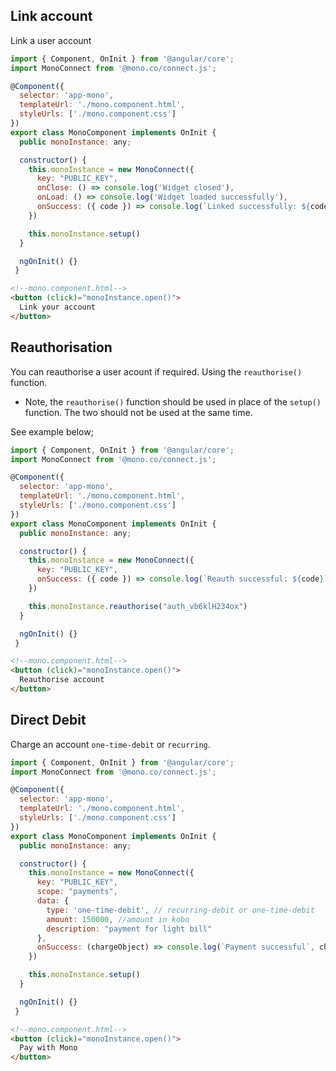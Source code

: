 ## Link account
Link a user account
```js
import { Component, OnInit } from '@angular/core';
import MonoConnect from '@mono.co/connect.js';

@Component({
  selector: 'app-mono',
  templateUrl: './mono.component.html',
  styleUrls: ['./mono.component.css']
})
export class MonoComponent implements OnInit {
  public monoInstance: any;

  constructor() {
    this.monoInstance = new MonoConnect({
      key: "PUBLIC_KEY", 
      onClose: () => console.log('Widget closed'),
      onLoad: () => console.log('Widget loaded successfully'),
      onSuccess: ({ code }) => console.log(`Linked successfully: ${code}`)
    })

    this.monoInstance.setup()
  }

  ngOnInit() {}
 }
```

```html
<!--mono.component.html-->
<button (click)="monoInstance.open()">
  Link your account
</button>
```

## Reauthorisation 

You can reauthorise a user acount if required. Using the `reauthorise()` function. 

- Note, the `reauthorise()` function should be used in place of the `setup()` function. The two should not be used at the same time.

See example below;
```js
import { Component, OnInit } from '@angular/core';
import MonoConnect from '@mono.co/connect.js';

@Component({
  selector: 'app-mono',
  templateUrl: './mono.component.html',
  styleUrls: ['./mono.component.css']
})
export class MonoComponent implements OnInit {
  public monoInstance: any;

  constructor() {
    this.monoInstance = new MonoConnect({
      key: "PUBLIC_KEY", 
      onSuccess: ({ code }) => console.log(`Reauth successful: ${code}`)
    })

    this.monoInstance.reauthorise("auth_vb6klH234ox")
  }

  ngOnInit() {}
 }
```

```html
<!--mono.component.html-->
<button (click)="monoInstance.open()">
  Reauthorise account
</button>
```

## Direct Debit
Charge an account `one-time-debit` or `recurring`.
```js
import { Component, OnInit } from '@angular/core';
import MonoConnect from '@mono.co/connect.js';

@Component({
  selector: 'app-mono',
  templateUrl: './mono.component.html',
  styleUrls: ['./mono.component.css']
})
export class MonoComponent implements OnInit {
  public monoInstance: any;

  constructor() {
    this.monoInstance = new MonoConnect({
      key: "PUBLIC_KEY", 
      scope: "payments",
      data: {
        type: 'one-time-debit', // recurring-debit or one-time-debit
        amount: 150000, //amount in kobo
        description: "payment for light bill"
      },
      onSuccess: (chargeObject) => console.log(`Payment successful`, chargeObject)
    })

    this.monoInstance.setup()
  }

  ngOnInit() {}
 }
```

```html
<!--mono.component.html-->
<button (click)="monoInstance.open()">
  Pay with Mono
</button>
```
